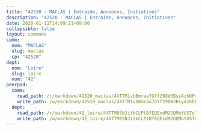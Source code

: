 ```yaml
---
title: "42520 - MACLAS | Entraide, Annonces, Initiatives"
description: "42520 - MACLAS | Entraide, Annonces, Initiatives"
date: 2020-01-11T14:09:21+09:00
collapsible: false
layout: commune
comm:
  nom: "MACLAS"
  slug: maclas
  cp: "42520"
dept:
  nom: "Loire"
  slug: loire
  num: "42"
peerpad:
  comm:
    read_path: /r/markdown/42520_maclas/4XTTM1vbBmraa7GYf298W3BsyAzhDPm2LSQW6v2yThPdwoPBo
    write_path: /w/markdown/42520_maclas/4XTTM1vbBmraa7GYf298W3BsyAzhDPm2LSQW6v2yThPdwoPBo-K3TgUuVZzPZyxvTZESYP9GX5F7iSJQPAvnNAdQ9cznZLehREx73J2CrK7EdmfX2srFnFgofuPZycPQyxVvnUgXZ6R8TFZepYQFpgx9oBrc3wHaP94QDD7GbSZ69advBARNvNMUsj
  dept:
    read_path: /r/markdown/42_loire/4XTTM8SNJiYkCLPtBfEQExdM2GQMoYUSTuTytLrQfQVaaYJeW
    write_path: /w/markdown/42_loire/4XTTM8SNJiYkCLPtBfEQExdM2GQMoYUSTuTytLrQfQVaaYJeW-K3TgUi5YJecchkttgL3M6Pu99u8hH2akRrHDb4XXZXATCvGiyzrNbe23fQbzNYiKWDR2re6vQN4Gxv5BQ2dayjGg1AqxtpHRtgi6cm74UeqjVtXM2ZJFa6mvBKTRc4s3X6tJYycN
---
```


